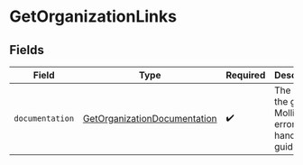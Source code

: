 # GetOrganizationLinks


## Fields

| Field                                                                               | Type                                                                                | Required                                                                            | Description                                                                         |
| ----------------------------------------------------------------------------------- | ----------------------------------------------------------------------------------- | ----------------------------------------------------------------------------------- | ----------------------------------------------------------------------------------- |
| `documentation`                                                                     | [GetOrganizationDocumentation](../../models/errors/GetOrganizationDocumentation.md) | :heavy_check_mark:                                                                  | The URL to the generic Mollie API error handling guide.                             |